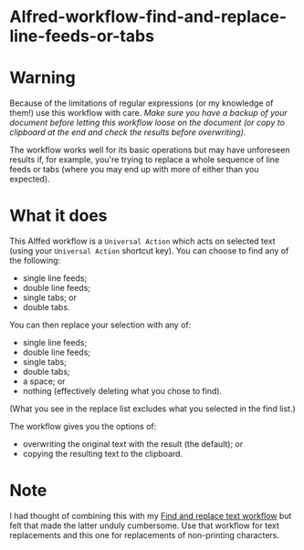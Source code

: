 # Alfred-workflow-find-and-replace-line-feeds-or-tabs

# Warning
Because of the limitations of regular expressions (or my knowledge of them!) use this workflow with care. *Make sure you have a backup of your document before letting this workflow loose on the document (or copy to clipboard at the end and check the results before overwriting)*.

The workflow works well for its basic operations but may have unforeseen results if, for example, you're trying to replace a whole sequence of line feeds or tabs (where you may end up with more of either than you expected).

# What it does

This Alffed workflow is a `Universal Action` which acts on selected text (using your `Universal Action` shortcut key). You can choose to find any of the following:
- single line feeds;
- double line feeds;
- single tabs; or
- double tabs.

You can then replace your selection with any of:

- single line feeds;
- double line feeds;
- single tabs;
- double tabs;
- a space; or
- nothing (effectively deleting what you chose to find).

(What you see in the replace list excludes what you selected in the find list.)

The workflow gives you the options of:
- overwriting the original text with the result (the default); or
- copying the resulting text to the clipboard.

# Note

I had thought of combining this with my [Find and replace text workflow](https://alfred.app/workflows/stephenc/find-and-replace-text/) but felt that made the latter unduly cumbersome. Use that workflow for text replacements and this one for replacements of non-printing characters.
